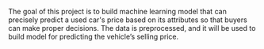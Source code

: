 The goal of this project is to build machine learning model that can precisely predict a used car's price based on its attributes so that buyers can make proper decisions. The data is preprocessed, and it will be used to 
build model for predicting the vehicle’s selling price.

